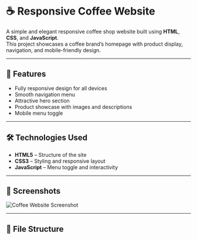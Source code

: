 # ☕ Responsive Coffee Website

A simple and elegant responsive coffee shop website built using **HTML**, **CSS**, and **JavaScript**.  
This project showcases a coffee brand’s homepage with product display, navigation, and mobile-friendly design.

---

## 🚀 Features
- Fully responsive design for all devices
- Smooth navigation menu
- Attractive hero section
- Product showcase with images and descriptions
- Mobile menu toggle

---

## 🛠 Technologies Used
- **HTML5** – Structure of the site
- **CSS3** – Styling and responsive layout
- **JavaScript** – Menu toggle and interactivity

---

## 📸 Screenshots
![Coffee Website Screenshot](<img width="1920" height="1020" alt="image" src="https://github.com/user-attachments/assets/6a6dd4fd-41e5-4e0c-ae57-941c7986ee25" />
)

---

## 📂 File Structure

